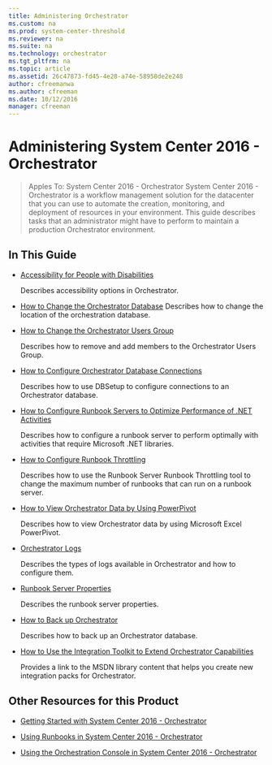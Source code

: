 ```yaml
---
title: Administering Orchestrator
ms.custom: na
ms.prod: system-center-threshold
ms.reviewer: na
ms.suite: na
ms.technology: orchestrator
ms.tgt_pltfrm: na
ms.topic: article
ms.assetid: 26c47873-fd45-4e28-a74e-58958de2e248
author: cfreemanwa
ms.author: cfreeman
ms.date: 10/12/2016
manager: cfreeman
---
```

# Administering System Center 2016 - Orchestrator

> Apples To: System Center 2016 - Orchestrator
System Center 2016 - Orchestrator is a workflow management solution for the datacenter that you can use to automate the creation, monitoring, and deployment of resources in your environment. This guide describes tasks that an administrator might have to perform to maintain a production Orchestrator environment.

## In This Guide

-   [Accessibility for People with Disabilities](../manage/accessibility-for-people-with-disabilities.md)

    Describes accessibility options in Orchestrator.

-   [How to Change the Orchestrator Database](../manage/how-to-change-the-orchestrator-database.md)
    Describes how to change the location of the orchestration database.

-   [How to Change the Orchestrator Users Group](../manage/how-to-change-the-orchestrator-users-group.md)

    Describes how to remove and add members to the Orchestrator Users Group.

-   [How to Configure Orchestrator Database Connections](../manage/how-to-configure-orchestrator-database-connections.md)

    Describes how to use DBSetup to configure connections to an Orchestrator database.

-   [How to Configure Runbook Servers to Optimize Performance of  .NET Activities](../manage/how-to-configure-runbook-servers-to-optimize-performance-of--.net-activities.md)

    Describes how to configure a runbook server to perform optimally with activities that require Microsoft .NET libraries.

-   [How to Configure Runbook Throttling](../manage/how-to-configure-runbook-throttling.md)

    Describes how to use the Runbook Server Runbook Throttling tool to change the maximum number of runbooks that can run on a runbook server.

-   [How to View Orchestrator Data by Using PowerPivot](../manage/how-to-view-orchestrator-data-by-using-powerpivot.md)

    Describes how to view Orchestrator data by using Microsoft Excel PowerPivot.

-   [Orchestrator Logs](../get-started/orchestrator-logs.md)

    Describes the types of logs available in Orchestrator and how to configure them.

-   [Runbook Server Properties](../get-started/runbook-server-properties.md)

    Describes the runbook server properties.

-   [How to Back up Orchestrator](../manage/how-to-back-up-orchestrator.md)

    Describes how to back up an Orchestrator database.

-   [How to Use the Integration Toolkit to Extend Orchestrator Capabilities](../manage/how-to-use-the-integration-toolkit-to-extend-orchestrator-capabilities.md)

    Provides a link to the MSDN library content that helps you create new integration packs for Orchestrator.

## Other Resources for this Product

-   [Getting Started with System Center 2016 - Orchestrator](../get-started/get-started-with-orchestrator.md)

-   [Using Runbooks in System Center 2016 - Orchestrator](../get-started/using-runbooks.md)

-   [Using the Orchestration Console in System Center 2016 - Orchestrator](../get-started/using-the-console.md)

